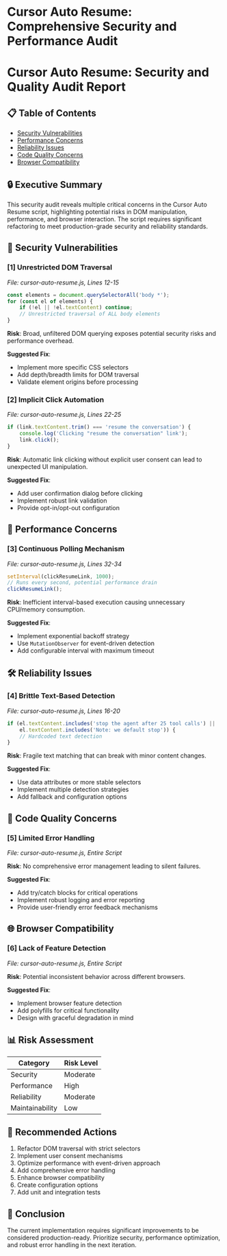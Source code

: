 # Cursor Auto Resume: Comprehensive Security and Performance Audit

# Cursor Auto Resume: Security and Quality Audit Report

## 📋 Table of Contents
- [Security Vulnerabilities](#security-vulnerabilities)
- [Performance Concerns](#performance-concerns)
- [Reliability Issues](#reliability-issues)
- [Code Quality Concerns](#code-quality-concerns)
- [Browser Compatibility](#browser-compatibility)

## 🔒 Executive Summary

This security audit reveals multiple critical concerns in the Cursor Auto Resume script, highlighting potential risks in DOM manipulation, performance, and browser interaction. The script requires significant refactoring to meet production-grade security and reliability standards.

## 🚨 Security Vulnerabilities

### [1] Unrestricted DOM Traversal
_File: cursor-auto-resume.js, Lines 12-15_

```javascript
const elements = document.querySelectorAll('body *');
for (const el of elements) {
    if (!el || !el.textContent) continue;
    // Unrestricted traversal of ALL body elements
}
```

**Risk**: Broad, unfiltered DOM querying exposes potential security risks and performance overhead.

**Suggested Fix**:
- Implement more specific CSS selectors
- Add depth/breadth limits for DOM traversal
- Validate element origins before processing

### [2] Implicit Click Automation
_File: cursor-auto-resume.js, Lines 22-25_

```javascript
if (link.textContent.trim() === 'resume the conversation') {
    console.log('Clicking "resume the conversation" link');
    link.click();
}
```

**Risk**: Automatic link clicking without explicit user consent can lead to unexpected UI manipulation.

**Suggested Fix**:
- Add user confirmation dialog before clicking
- Implement robust link validation
- Provide opt-in/opt-out configuration

## 🚀 Performance Concerns

### [3] Continuous Polling Mechanism
_File: cursor-auto-resume.js, Lines 32-34_

```javascript
setInterval(clickResumeLink, 1000);
// Runs every second, potential performance drain
clickResumeLink();
```

**Risk**: Inefficient interval-based execution causing unnecessary CPU/memory consumption.

**Suggested Fix**:
- Implement exponential backoff strategy
- Use `MutationObserver` for event-driven detection
- Add configurable interval with maximum timeout

## 🛠 Reliability Issues

### [4] Brittle Text-Based Detection
_File: cursor-auto-resume.js, Lines 16-20_

```javascript
if (el.textContent.includes('stop the agent after 25 tool calls') || 
    el.textContent.includes('Note: we default stop')) {
    // Hardcoded text detection
}
```

**Risk**: Fragile text matching that can break with minor content changes.

**Suggested Fix**:
- Use data attributes or more stable selectors
- Implement multiple detection strategies
- Add fallback and configuration options

## 🧩 Code Quality Concerns

### [5] Limited Error Handling
_File: cursor-auto-resume.js, Entire Script_

**Risk**: No comprehensive error management leading to silent failures.

**Suggested Fix**:
- Add try/catch blocks for critical operations
- Implement robust logging and error reporting
- Provide user-friendly error feedback mechanisms

## 🌐 Browser Compatibility

### [6] Lack of Feature Detection
_File: cursor-auto-resume.js, Entire Script_

**Risk**: Potential inconsistent behavior across different browsers.

**Suggested Fix**:
- Implement browser feature detection
- Add polyfills for critical functionality
- Design with graceful degradation in mind

## 📊 Risk Assessment

| Category       | Risk Level |
|----------------|------------|
| Security       | Moderate   |
| Performance    | High       |
| Reliability    | Moderate   |
| Maintainability| Low        |

## 🚀 Recommended Actions

1. Refactor DOM traversal with strict selectors
2. Implement user consent mechanisms
3. Optimize performance with event-driven approach
4. Add comprehensive error handling
5. Enhance browser compatibility
6. Create configuration options
7. Add unit and integration tests

## 📝 Conclusion

The current implementation requires significant improvements to be considered production-ready. Prioritize security, performance optimization, and robust error handling in the next iteration.